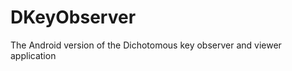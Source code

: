 DKeyObserver
============

The Android version of the Dichotomous key observer and viewer application